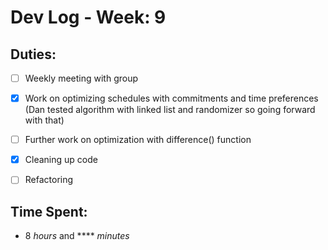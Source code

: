 # Dev Log - Week: 9
 
## Duties:
  - [ ] Weekly meeting with group
  - [X] Work on optimizing schedules with commitments and time preferences (Dan tested algorithm with linked list and randomizer so going forward with that)
  - [ ] Further work on optimization with difference() function
  - [X] Cleaning up code
  - [ ] Refactoring

 
## Time Spent: 
  * 8 _hours_ and **** _minutes_
